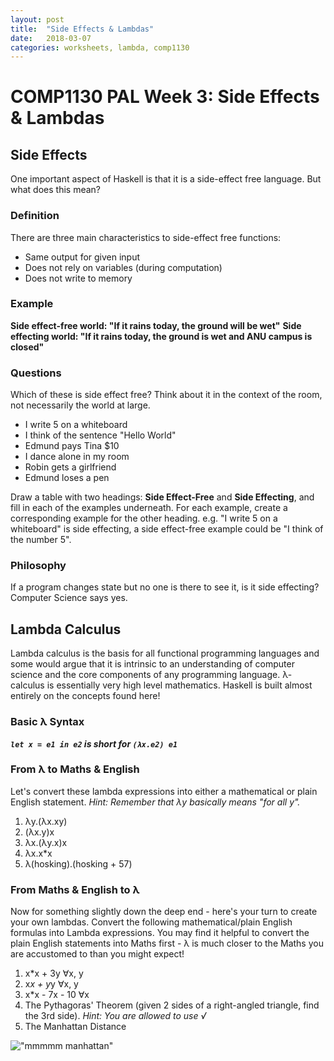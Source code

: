 ```yaml
---
layout: post
title:  "Side Effects & Lambdas"
date:   2018-03-07
categories: worksheets, lambda, comp1130
---
```


# COMP1130 PAL Week 3: Side Effects & Lambdas

## Side Effects

One important aspect of Haskell is that it is a side-effect free language. But what does this mean?

### Definition

There are three main characteristics to side-effect free functions:

* Same output for given input
* Does not rely on variables (during computation)
* Does not write to memory
    
### Example

__Side effect-free world: "If it rains today, the ground will be wet"__
__Side effecting world: "If it rains today, the ground is wet and ANU campus is closed"__

### Questions

Which of these is side effect free? Think about it in the context of the room, not necessarily the world at large.

* I write 5 on a whiteboard
* I think of the sentence "Hello World"
* Edmund pays Tina $10
* I dance alone in my room
* Robin gets a girlfriend
* Edmund loses a pen

Draw a table with two headings: **Side Effect-Free** and **Side Effecting**, and fill in each of the examples underneath. For each example, create a corresponding example for the other heading. e.g. "I write 5 on a whiteboard" is side effecting, a side effect-free example could be "I think of the number 5".

### Philosophy

If a program changes state but no one is there to see it, is it side effecting?
Computer Science says yes.

## Lambda Calculus

Lambda calculus is the basis for all functional programming languages and some would argue that it is intrinsic to an understanding of computer science and the core components of any programming language. λ-calculus is essentially very high level mathematics. Haskell is built almost entirely on the concepts found here!

### Basic λ Syntax

*__`let x = e1 in e2` is short for `(λx.e2) e1`__*

### From λ to Maths & English

Let's convert these lambda expressions into either a mathematical or plain English statement. _Hint: Remember that λy basically means "for all y"._

1. λy.(λx.xy)
2. (λx.y)x
3. λx.(λy.x)x
4. λx.x*x
5. λ(hosking).(hosking + 57)

### From Maths & English to λ

Now for something slightly down the deep end - here's your turn to create your own lambdas. Convert the following mathematical/plain English formulas into Lambda expressions. You may find it helpful to convert the plain English statements into Maths first - λ is much closer to the Maths you are accustomed to than you might expect!

1. x*x + 3y ∀x, y
2. x*x + y*y ∀x, y
3. x*x - 7x - 10 ∀x
4. The Pythagoras' Theorem (given 2 sides of a right-angled triangle, find the 3rd side). _Hint: You are allowed to use √_
5. The Manhattan Distance

!["mmmmm manhattan"](https://github.com/COMP1100-PAL/comp1100-pal.github.io/blob/master/_posts/manhattan.JPG "mmmmm manhattan")
